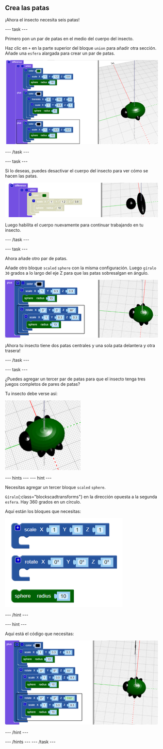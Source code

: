 ## Crea las patas

¡Ahora el insecto necesita seis patas!

--- task ---

Primero pon un par de patas en el medio del cuerpo del insecto.

Haz clic en `+` en la parte superior del bloque `union` para añadir otra sección. Añade una `esfera` alargada para crear un par de patas.

![captura de pantalla](images/bug-legs-middle-annotated.png)

--- /task ---

--- task ---

Si lo deseas, puedes desactivar el cuerpo del insecto para ver cómo se hacen las patas.

![captura de pantalla](images/bug-legs-disable.png)

Luego habilita el cuerpo nuevamente para continuar trabajando en tu insecto.

--- /task ---

--- task ---

Ahora añade otro par de patas.

Añade otro bloque `scaled` `sphere` con la misma configuración. Luego `gíralo` `30` grados a lo largo del eje Z para que las patas sobresalgan en ángulo.

![captura de pantalla](images/bug-legs-2-annotated.png)

¡Ahora tu insecto tiene dos patas centrales y una sola pata delantera y otra trasera!

--- /task ---

--- task ---

¿Puedes agregar un tercer par de patas para que el insecto tenga tres juegos completos de pares de patas?

Tu insecto debe verse así:

![captura de pantalla](images/bug-finished.png)

--- hints --- --- hint ---

Necesitas agregar un tercer bloque `scaled` `sphere`.

`Gíralo`{:class="blockscadtransforms"} en la dirección opuesta a la segunda `esfera`. Hay 360 grados en un círculo.

Aquí están los bloques que necesitas:

![captura de pantalla](images/bug-legs-blocks.png)

--- /hint ---

--- hint ---

Aquí está el código que necesitas:

![captura de pantalla](images/bug-legs-3-annotated.png)

--- /hint ---

--- /hints --- --- /task ---